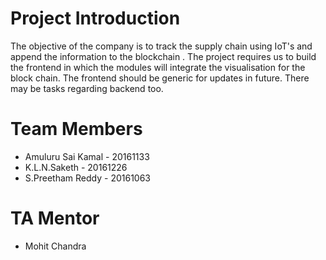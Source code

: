 # Project Introduction
The objective of the company is to track the supply chain using IoT's and append the information to the blockchain . The project requires us to build the frontend in which the modules will integrate the visualisation for the block chain. The frontend should be generic for updates in future. There may be tasks regarding backend too. 

# Team Members
  - Amuluru Sai Kamal - 20161133
  - K.L.N.Saketh - 20161226
  - S.Preetham Reddy - 20161063
 
# TA Mentor
  - Mohit Chandra
